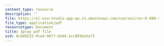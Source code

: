 ```yaml
---
content_type: resource
description: ''
file: https://ol-ocw-studio-app-qa.s3.amazonaws.com/courses/res-6-006-video-demonstrations-in-lasers-and-optics-spring-2008/8c8d95159ced9077da941cc8016a5a72_hJfqUAKMEdw.pdf
file_type: application/pdf
resourcetype: Document
title: 3play pdf file
uid: 8c8d9515-9ced-9077-da94-1cc8016a5a72
---
```

